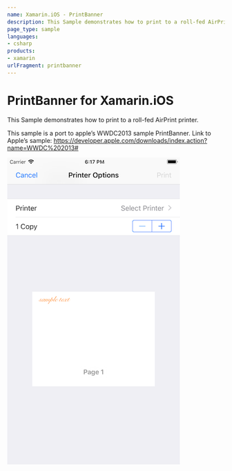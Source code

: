```yaml
---
name: Xamarin.iOS - PrintBanner
description: This Sample demonstrates how to print to a roll-fed AirPrint printer. This sample is a port to apple’s WWDC2013 sample PrintBanner. Link to Apple’s...
page_type: sample
languages:
- csharp
products:
- xamarin
urlFragment: printbanner
---
```

# PrintBanner for Xamarin.iOS

This Sample demonstrates how to print to a roll-fed AirPrint printer.

This sample is a port to apple’s WWDC2013 sample PrintBanner.
Link to Apple’s sample: https://developer.apple.com/downloads/index.action?name=WWDC%202013#

![Print dialog in app](Screenshots/screenshot-2.png)
